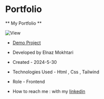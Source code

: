 # Portfolio

** My Portfolio **

![View](https://github.com/Elinazmokhtari/Portfolio/assets/109355938/d92aa03c-bfc8-46d8-a9a8-c3e786e61f21)


- [Demo Project](https://github.com/Elinazmokhtari/Portfolio)

- Developed by Elnaz Mokhtari

- Created - 2024-5-30

- Technologies Used - Html , Css , Tailwind

- Role - Frontend

- How to reach me : with my [linkedin](https://www.linkedin.com/in/Elnaz-mokhtari)
